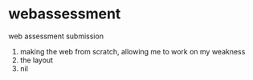 # webassessment
web assessment submission


1) making the web from scratch, allowing me to work on my weakness
2) the layout
3) nil
